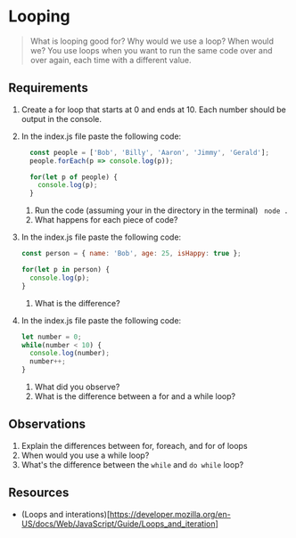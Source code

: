 # Looping

> What is looping good for? Why would we use a loop? When would we?
You use loops when you want to run the same code over and over again, each time with a different value.



## Requirements

1. Create a for loop that starts at 0 and ends at 10.  Each number should be output in the console.
2. In the index.js file paste the following code:
    ```js
      const people = ['Bob', 'Billy', 'Aaron', 'Jimmy', 'Gerald'];
      people.forEach(p => console.log(p));

      for(let p of people) {
        console.log(p);
      }
    ```

    1. Run the code (assuming your in the directory in the terminal) ``` node .```
    2. What happens for each piece of code?
3. In the index.js file paste the following code:
    ```js
    const person = { name: 'Bob', age: 25, isHappy: true };

    for(let p in person) {
      console.log(p);
    }
    ```
    1. What is the difference?
4. In the index.js file paste the following code:
    ```js
    let number = 0;
    while(number < 10) {
      console.log(number);
      number++;
    }
    ```
    1. What did you observe?
    2. What is the difference between a for and a while loop?

## Observations

1. Explain the differences between for, foreach, and for of loops
2. When would you use a while loop?
3. What's the difference between the ```while``` and ```do while``` loop?


## Resources

* (Loops and interations)[https://developer.mozilla.org/en-US/docs/Web/JavaScript/Guide/Loops_and_iteration]